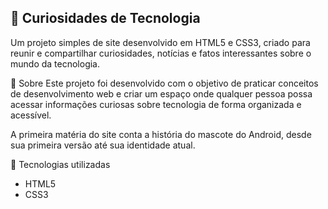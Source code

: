 ## 📱 Curiosidades de Tecnologia

Um projeto simples de site desenvolvido em HTML5 e CSS3, criado para reunir e compartilhar curiosidades, notícias e fatos interessantes sobre o mundo da tecnologia.

📖 Sobre
Este projeto foi desenvolvido com o objetivo de praticar conceitos de desenvolvimento web e criar um espaço onde qualquer pessoa possa acessar informações curiosas sobre tecnologia de forma organizada e acessível.

A primeira matéria do site conta a história do mascote do Android, desde sua primeira versão até sua identidade atual.

📌 Tecnologias utilizadas
- HTML5
- CSS3
